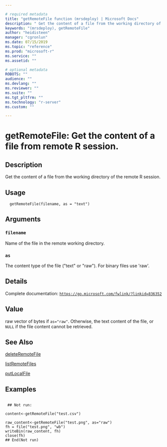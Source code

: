 ```yaml
--- 

# required metadata 
title: "getRemoteFile function (mrsdeploy) | Microsoft Docs" 
description: " Get the content of a file from the working directory of the remote R session. " 
keywords: "(mrsdeploy), getRemoteFile" 
author: "heidisteen" 
manager: "cgronlun" 
ms.date: 07/15/2019
ms.topic: "reference" 
ms.prod: "microsoft-r" 
ms.service: "" 
ms.assetid: "" 

# optional metadata 
ROBOTS: "" 
audience: "" 
ms.devlang: "" 
ms.reviewer: "" 
ms.suite: "" 
ms.tgt_pltfrm: "" 
ms.technology: "r-server" 
ms.custom: "" 

--- 
```





 # getRemoteFile: Get the content of a file from remote R session. 
 ## Description

Get the content of a file from the working directory of the remote R session.


 ## Usage

```   
  getRemoteFile(filename, as = "text")

```

 ## Arguments



 ### `filename`
 Name of the file in the remote working directory. 



 ### `as`
 The content type of the file ("text" or "raw").  For binary files use 'raw'. 



 ## Details

Complete documentation: [`https://go.microsoft.com/fwlink/?linkid=836352`](https://go.microsoft.com/fwlink/?linkid=836352)



 ## Value

raw vector of bytes if `as="raw"`. Otherwise, the text content of the file, 
or `NULL` if the file content cannot be retrieved.

 ## See Also

[deleteRemoteFile](deleteRemoteFile.md)

[listRemoteFiles](listRemoteFiles.md)

[putLocalFile](putLocalFile.md)

 ## Examples

 ```

  ## Not run:

content<-getRemoteFile("test.csv")

raw_content<-getRemoteFile("test.png", as="raw")
fh = file("test.png", "wb")
writeBin(raw_content, fh)
close(fh)
 ## End(Not run) 
```

